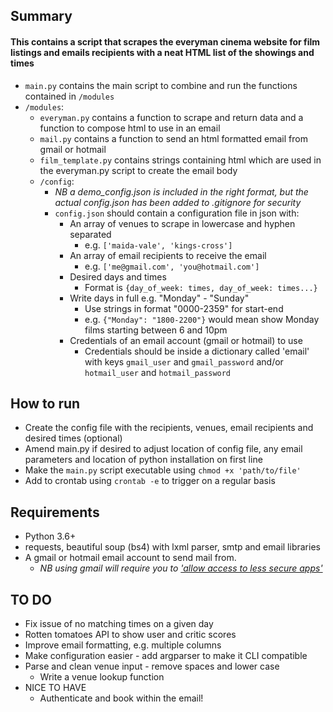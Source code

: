 ## Summary
#### This contains a script that scrapes the everyman cinema website for film listings and emails recipients with a neat HTML list of the showings and times
* `main.py` contains the main script to combine and run the functions contained in `/modules`
* `/modules`:
   * `everyman.py` contains a function to scrape and return data and a function to compose html to use in an email
   * `mail.py` contains a function to send an html formatted email from gmail or hotmail
   * `film_template.py` contains strings containing html which are used in the everyman.py script to create the email body
   * `/config`:
     * _NB a demo_config.json is included in the right format, but the actual config.json has been added to .gitignore for security_
      * `config.json` should contain a configuration file in json with:
         * An array of venues to scrape in lowercase and hyphen separated
            * e.g. `['maida-vale', 'kings-cross']`
         * An array of email recipients to receive the email
            * e.g. `['me@gmail.com', 'you@hotmail.com']`
         * Desired days and times
           * Format is `{day_of_week: times, day_of_week: times...}`
         * Write days in full e.g. "Monday" - "Sunday"
           * Use strings in format "0000-2359" for start-end
           * e.g. `{"Monday": "1800-2200"}` would mean show Monday films starting between 6 and 10pm
          * Credentials of an email account (gmail or hotmail) to use
            * Credentials should be inside a dictionary called 'email' with keys `gmail_user` and `gmail_password` and/or `hotmail_user` and `hotmail_password`
   

## How to run
* Create the config file with the recipients, venues, email recipients and desired times (optional)
* Amend main.py if desired to adjust location of config file, any email parameters and location of python installation on first line
* Make the `main.py` script executable using `chmod +x 'path/to/file'`
* Add to crontab using `crontab -e` to trigger on a regular basis

## Requirements
* Python 3.6+
* requests, beautiful soup (bs4) with lxml parser, smtp and email libraries
* A gmail or hotmail email account to send mail from. 
   * _NB using gmail will require you to ['allow access to less secure apps'](https://support.google.com/accounts/answer/6010255?hl=en)_


## TO DO 
* Fix issue of no matching times on a given day
* Rotten tomatoes API to show user and critic scores
* Improve email formatting, e.g. multiple columns
* Make configuration easier - add argparser to make it CLI compatible
* Parse and clean venue input - remove spaces and lower case
    * Write a venue lookup function
* NICE TO HAVE
    * Authenticate and book within the email!

